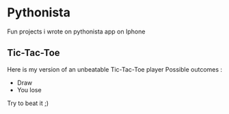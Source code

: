 # Pythonista
Fun projects i wrote on pythonista app on Iphone

## Tic-Tac-Toe

Here is my version of an unbeatable Tic-Tac-Toe player
Possible outcomes : 
- Draw
- You lose

Try to beat it ;)
